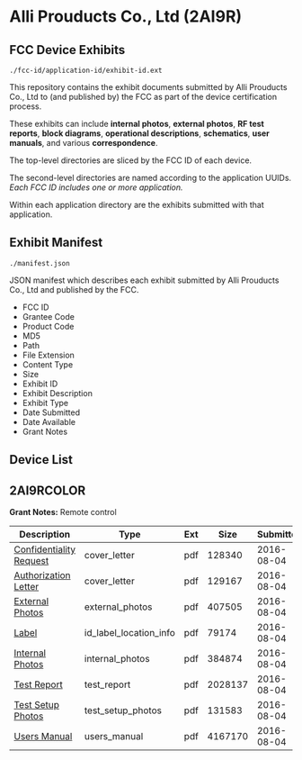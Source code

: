 # Alli Prouducts Co., Ltd (2AI9R)
## FCC Device Exhibits

```
./fcc-id/application-id/exhibit-id.ext
```

This repository contains the exhibit documents submitted by Alli Prouducts Co., Ltd to (and published by) the FCC as part of the device certification process.

These exhibits can include **internal photos**, **external photos**, **RF test reports**, **block diagrams**, **operational descriptions**, **schematics**, **user manuals**, and various **correspondence**.

The top-level directories are sliced by the FCC ID of each device.

The second-level directories are named according to the application UUIDs. *Each FCC ID includes one or more application.*

Within each application directory are the exhibits submitted with that application. 

## Exhibit Manifest

```
./manifest.json
```

JSON manifest which describes each exhibit submitted by Alli Prouducts Co., Ltd and published by the FCC.

- FCC ID
- Grantee Code
- Product Code
- MD5
- Path
- File Extension
- Content Type
- Size
- Exhibit ID
- Exhibit Description
- Exhibit Type
- Date Submitted
- Date Available
- Grant Notes

## Device List
## 2AI9RCOLOR
**Grant Notes:** Remote control

| Description | Type | Ext | Size | Submitted | Available |
| ----------- | ---- | --- | ---- | --------- | --------- |
| [Confidentiality Request](2AI9RCOLOR/e3bd9904f01a07931a054d5b25b93ebc/3088112.pdf) | cover_letter | pdf | 128340 | 2016-08-04 | 2016-08-04 |
| [Authorization Letter](2AI9RCOLOR/e3bd9904f01a07931a054d5b25b93ebc/3088114.pdf) | cover_letter | pdf | 129167 | 2016-08-04 | 2016-08-04 |
| [External Photos](2AI9RCOLOR/e3bd9904f01a07931a054d5b25b93ebc/3088108.pdf) | external_photos | pdf | 407505 | 2016-08-04 | 2016-08-04 |
| [Label](2AI9RCOLOR/e3bd9904f01a07931a054d5b25b93ebc/3088113.pdf) | id_label_location_info | pdf | 79174 | 2016-08-04 | 2016-08-04 |
| [Internal Photos](2AI9RCOLOR/e3bd9904f01a07931a054d5b25b93ebc/3088109.pdf) | internal_photos | pdf | 384874 | 2016-08-04 | 2016-08-04 |
| [Test Report](2AI9RCOLOR/e3bd9904f01a07931a054d5b25b93ebc/3088115.pdf) | test_report | pdf | 2028137 | 2016-08-04 | 2016-08-04 |
| [Test Setup Photos](2AI9RCOLOR/e3bd9904f01a07931a054d5b25b93ebc/3088110.pdf) | test_setup_photos | pdf | 131583 | 2016-08-04 | 2016-08-04 |
| [Users Manual](2AI9RCOLOR/e3bd9904f01a07931a054d5b25b93ebc/3088111.pdf) | users_manual | pdf | 4167170 | 2016-08-04 | 2016-08-04 |
